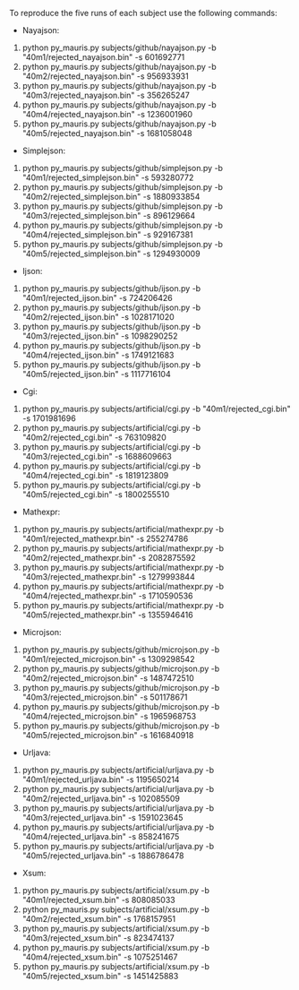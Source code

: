 To reproduce the five runs of each subject use the following commands:

- Nayajson:
1. python py_mauris.py subjects/github/nayajson.py -b "40m1/rejected_nayajson.bin" -s 601692771
2. python py_mauris.py subjects/github/nayajson.py -b "40m2/rejected_nayajson.bin" -s 956933931
3. python py_mauris.py subjects/github/nayajson.py -b "40m3/rejected_nayajson.bin" -s 356265247
4. python py_mauris.py subjects/github/nayajson.py -b "40m4/rejected_nayajson.bin" -s 1236001960
5. python py_mauris.py subjects/github/nayajson.py -b "40m5/rejected_nayajson.bin" -s 1681058048

- Simplejson:
1. python py_mauris.py subjects/github/simplejson.py -b "40m1/rejected_simplejson.bin" -s 593280772
2. python py_mauris.py subjects/github/simplejson.py -b "40m2/rejected_simplejson.bin" -s 1880933854
3. python py_mauris.py subjects/github/simplejson.py -b "40m3/rejected_simplejson.bin" -s 896129664
4. python py_mauris.py subjects/github/simplejson.py -b "40m4/rejected_simplejson.bin" -s 929167381
5. python py_mauris.py subjects/github/simplejson.py -b "40m5/rejected_simplejson.bin" -s 1294930009

- Ijson:
1. python py_mauris.py subjects/github/ijson.py -b "40m1/rejected_ijson.bin" -s 724206426
2. python py_mauris.py subjects/github/ijson.py -b "40m2/rejected_ijson.bin" -s 1028171020
3. python py_mauris.py subjects/github/ijson.py -b "40m3/rejected_ijson.bin" -s 1098290252
4. python py_mauris.py subjects/github/ijson.py -b "40m4/rejected_ijson.bin" -s 1749121683
5. python py_mauris.py subjects/github/ijson.py -b "40m5/rejected_ijson.bin" -s 1117716104

- Cgi:
1. python py_mauris.py subjects/artificial/cgi.py -b "40m1/rejected_cgi.bin" -s 1701981696
2. python py_mauris.py subjects/artificial/cgi.py -b "40m2/rejected_cgi.bin" -s 763109820
3. python py_mauris.py subjects/artificial/cgi.py -b "40m3/rejected_cgi.bin" -s 1688609663
4. python py_mauris.py subjects/artificial/cgi.py -b "40m4/rejected_cgi.bin" -s 1819123809
5. python py_mauris.py subjects/artificial/cgi.py -b "40m5/rejected_cgi.bin" -s 1800255510

- Mathexpr:
1. python py_mauris.py subjects/artificial/mathexpr.py -b "40m1/rejected_mathexpr.bin" -s 255274786
2. python py_mauris.py subjects/artificial/mathexpr.py -b "40m2/rejected_mathexpr.bin" -s 2082875592
3. python py_mauris.py subjects/artificial/mathexpr.py -b "40m3/rejected_mathexpr.bin" -s 1279993844
4. python py_mauris.py subjects/artificial/mathexpr.py -b "40m4/rejected_mathexpr.bin" -s 1710590536
5. python py_mauris.py subjects/artificial/mathexpr.py -b "40m5/rejected_mathexpr.bin" -s 1355946416

- Microjson:
1. python py_mauris.py subjects/github/microjson.py -b "40m1/rejected_microjson.bin" -s 1309298542
2. python py_mauris.py subjects/github/microjson.py -b "40m2/rejected_microjson.bin" -s 1487472510
3. python py_mauris.py subjects/github/microjson.py -b "40m3/rejected_microjson.bin" -s 501178671
4. python py_mauris.py subjects/github/microjson.py -b "40m4/rejected_microjson.bin" -s 1965968753
5. python py_mauris.py subjects/github/microjson.py -b "40m5/rejected_microjson.bin" -s 1616840918

- Urljava:
1. python py_mauris.py subjects/artificial/urljava.py -b "40m1/rejected_urljava.bin" -s 1195650214
2. python py_mauris.py subjects/artificial/urljava.py -b "40m2/rejected_urljava.bin" -s 102085509
3. python py_mauris.py subjects/artificial/urljava.py -b "40m3/rejected_urljava.bin" -s 1591023645
4. python py_mauris.py subjects/artificial/urljava.py -b "40m4/rejected_urljava.bin" -s 858241675
5. python py_mauris.py subjects/artificial/urljava.py -b "40m5/rejected_urljava.bin" -s 1886786478

- Xsum:
1. python py_mauris.py subjects/artificial/xsum.py -b "40m1/rejected_xsum.bin" -s 808085033
2. python py_mauris.py subjects/artificial/xsum.py -b "40m2/rejected_xsum.bin" -s 1768157951
3. python py_mauris.py subjects/artificial/xsum.py -b "40m3/rejected_xsum.bin" -s 823474137
4. python py_mauris.py subjects/artificial/xsum.py -b "40m4/rejected_xsum.bin" -s 1075251467
5. python py_mauris.py subjects/artificial/xsum.py -b "40m5/rejected_xsum.bin" -s 1451425883
